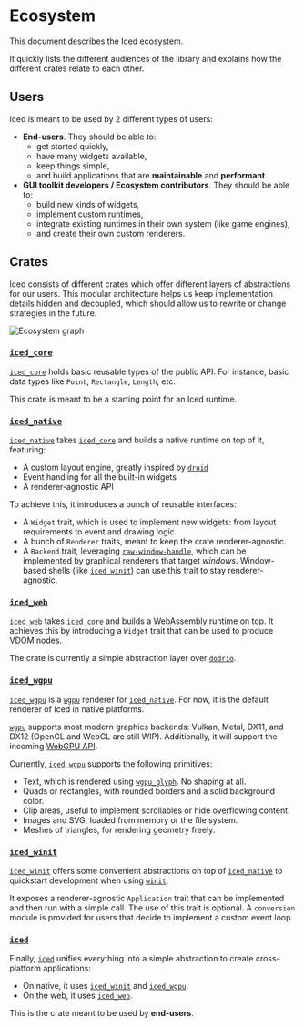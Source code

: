 # Ecosystem
This document describes the Iced ecosystem.

It quickly lists the different audiences of the library and explains how the different crates relate to each other.

## Users

Iced is meant to be used by 2 different types of users:

- __End-users__. They should be able to:
  - get started quickly,
  - have many widgets available,
  - keep things simple,
  - and build applications that are __maintainable__ and __performant__.
- __GUI toolkit developers / Ecosystem contributors__. They should be able to:
  - build new kinds of widgets,
  - implement custom runtimes,
  - integrate existing runtimes in their own system (like game engines),
  - and create their own custom renderers.

## Crates
Iced consists of different crates which offer different layers of abstractions for our users. This modular architecture helps us keep implementation details hidden and decoupled, which should allow us to rewrite or change strategies in the future.

![Ecosystem graph](docs/graphs/ecosystem.png)

### [`iced_core`]
[`iced_core`] holds basic reusable types of the public API. For instance, basic data types like `Point`, `Rectangle`, `Length`, etc.

This crate is meant to be a starting point for an Iced runtime.

### [`iced_native`]
[`iced_native`] takes [`iced_core`] and builds a native runtime on top of it, featuring:
- A custom layout engine, greatly inspired by [`druid`]
- Event handling for all the built-in widgets
- A renderer-agnostic API

To achieve this, it introduces a bunch of reusable interfaces:
- A `Widget` trait, which is used to implement new widgets: from layout requirements to event and drawing logic.
- A bunch of `Renderer` traits, meant to keep the crate renderer-agnostic.
- A `Backend` trait, leveraging [`raw-window-handle`], which can be implemented by graphical renderers that target _windows_. Window-based shells (like [`iced_winit`]) can use this trait to stay renderer-agnostic.

[`druid`]: https://github.com/xi-editor/druid
[`raw-window-handle`]: https://github.com/rust-windowing/raw-window-handle

### [`iced_web`]
[`iced_web`] takes [`iced_core`] and builds a WebAssembly runtime on top. It achieves this by introducing a `Widget` trait that can be used to produce VDOM nodes.

The crate is currently a simple abstraction layer over [`dodrio`].

[`dodrio`]: https://github.com/fitzgen/dodrio

### [`iced_wgpu`]
[`iced_wgpu`] is a [`wgpu`] renderer for [`iced_native`]. For now, it is the default renderer of Iced in native platforms.

[`wgpu`] supports most modern graphics backends: Vulkan, Metal, DX11, and DX12 (OpenGL and WebGL are still WIP). Additionally, it will support the incoming [WebGPU API].

Currently, [`iced_wgpu`] supports the following primitives:
- Text, which is rendered using [`wgpu_glyph`]. No shaping at all.
- Quads or rectangles, with rounded borders and a solid background color.
- Clip areas, useful to implement scrollables or hide overflowing content.
- Images and SVG, loaded from memory or the file system.
- Meshes of triangles, for rendering geometry freely.

[`wgpu`]: https://github.com/gfx-rs/wgpu-rs
[WebGPU API]: https://gpuweb.github.io/gpuweb/
[`wgpu_glyph`]: https://github.com/hecrj/wgpu_glyph

### [`iced_winit`]
[`iced_winit`] offers some convenient abstractions on top of [`iced_native`] to quickstart development when using [`winit`].

It exposes a renderer-agnostic `Application` trait that can be implemented and then run with a simple call. The use of this trait is optional. A `conversion` module is provided for users that decide to implement a custom event loop.

[`winit`]: https://github.com/rust-windowing/winit

### [`iced`]
Finally, [`iced`] unifies everything into a simple abstraction to create cross-platform applications:

- On native, it uses [`iced_winit`] and [`iced_wgpu`].
- On the web, it uses [`iced_web`].

This is the crate meant to be used by __end-users__.

[`iced_core`]: core
[`iced_native`]: native
[`iced_web`]: web
[`iced_wgpu`]: wgpu
[`iced_winit`]: winit
[`iced`]: ..
